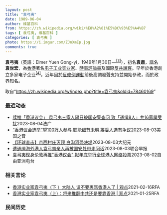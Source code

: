 ```yaml
---
layout: post
title: "袁弓夷"
date: 1989-06-04
author: 维基百科
from: https://zh.wikipedia.org/wiki/%E8%A2%81%E5%BC%93%E5%A4%B7
tags: [ 袁弓夷, 维基百科 ]
categories: [ 袁弓夷 ]
photo: https://i.imgur.com/ZJnXmEp.jpg
comments: true
---
```

<div class="mw-parser-output"><div id="noteTA-fe69cc4" class="noteTA"><div class="noteTA-group"><div data-noteta-group-source="module" data-noteta-group="地名"></div></div></div>

<p><b>袁弓夷</b>（英語：<span lang="en">Elmer Yuen Gong-yi</span>，1949年1月30日<span class="useeditintro" title="Template:BLP editintro">—</span><sup id="cite_ref-4" class="reference"><a href="#cite_note-4">[3]</a></sup>），初名<b>袁肅</b>，<a href="/wiki/%E8%AD%9C%E5%90%8D" title="譜名">譜名</a><b>袁世宏</b>，為<a href="/wiki/%E9%A6%99%E6%B8%AF" title="香港">香港</a>著名<a href="/wiki/%E7%94%B5%E5%AD%90%E5%B7%A5%E4%B8%9A" title="电子工业">电子工业</a><a href="/wiki/%E5%AF%A6%E6%A5%AD%E5%AE%B6" class="mw-redirect" title="實業家">实业家</a>、<a href="/wiki/%E6%99%82%E4%BA%8B%E8%A9%95%E8%AB%96%E5%93%A1" title="時事評論員">時事評論員</a>及國際<a href="/wiki/%E5%8F%8D%E5%85%B1" class="mw-redirect" title="反共">反共</a><a href="/wiki/%E6%B8%B8%E8%AF%B4%E9%9B%86%E5%9B%A2" title="游说集团">說客</a>。早年於香港創立多家电子企业<sup id="cite_ref-Yuen_family_5-0" class="reference"><a href="#cite_note-Yuen_family-5">[4]</a></sup>，近年因於<a href="/wiki/%E5%8F%8D%E4%BF%AE%E4%BE%8B%E9%81%8B%E5%8B%95" class="mw-redirect" title="反修例運動">反修例運動</a>前後高調發聲支持並開始參政，而於政界知名。
</p>
<meta property="mw:PageProp/toc">
</div><!--esi <esi:include src="/esitest-fa8a495983347898/content" /> --><noscript><img src="//zh.wikipedia.org/wiki/Special:CentralAutoLogin/start?type=1x1" alt="" title="" width="1" height="1" style="border: none; position: absolute;"></noscript>
<div class="printfooter" data-nosnippet="">取自“<a dir="ltr" href="https://zh.wikipedia.org/w/index.php?title=袁弓夷&amp;oldid=78460169">https://zh.wikipedia.org/w/index.php?title=袁弓夷&amp;oldid=78460169</a>”</div><div id="recent-news"><h3>最近动态</h3><ul><li><a href="https://nodebe4.github.io/waimei/2023-08-04/%E7%BB%AD%E6%8E%A8-%E9%A6%99%E6%B8%AF%E8%AE%AE%E4%BC%9A-%E8%A2%81%E5%BC%93%E5%A4%B7%E4%B8%89%E5%AE%B6%E4%BA%BA%E9%9A%94%E6%97%A5%E8%A2%AB%E5%9B%BD%E5%AE%89%E8%AD%A6%E6%9F%A5%E9%97%AE-%E8%87%B4-%E9%80%9A%E7%BC%898%E4%BA%BA-%E5%85%B116%E5%AE%B6%E5%B1%9E%E5%8F%97%E6%89%B0" title="续推「香港议会」 袁弓夷三家人隔日被国安警查问 致「通缉8人」共16家属受扰—— 04/08/2023 - 09:52 被港府通缉的「香港议会」发起人袁弓夷本月1日在伦敦继续推动筹组工作隔日，香...">续推「香港议会」 袁弓夷三家人隔日被国安警查问 致「通缉8人」共16家属受扰</a><time>2023-08-04</time><a class="tag">法广</a></li>
<li><a href="https://nodebe4.github.io/waimei/2023-08-03/%E9%A6%99%E6%B8%AF%E8%AE%AE%E4%BC%9A%E9%80%89%E4%B8%BE-%E6%9C%9B100%E4%B8%87%E4%BA%BA%E5%8F%82%E4%B8%8E-%E8%81%8C%E8%83%BD%E7%BB%86%E8%8A%82%E6%9C%AA%E6%98%8E-%E7%AD%B9%E5%A7%94%E4%BA%BA%E9%80%89%E6%9C%89%E4%BA%89%E8%AE%AE" title="“香港议会选举”望100万人参与 职能细节未明 筹委人选有争议—— Thu, 03 Aug 2023 19:00:52 GMT “香港议会”筹委袁弓夷(左)与英国港侨协会创办人郑文杰(右)8月1...">“香港议会选举”望100万人参与 职能细节未明 筹委人选有争议</a><time>2023-08-03</time><a class="tag">美国之音</a></li>
<li><a href="https://nodebe4.github.io/waimei/2023-08-03/%E7%8E%AF%E7%90%83%E7%9B%B4%E5%87%BB-%E4%BA%AC%E8%A5%BF%E6%9D%91%E5%BA%84%E7%81%AD%E9%A1%B6-%E7%99%BD%E6%B2%9F%E6%B2%B3%E6%81%90%E5%86%B3%E5%A0%A4" title="【环球直击】京西村庄灭顶 白沟河恐决堤—— 【大纪元2023年08月03日讯】（新唐人环球直击8月2日完整版）京西村庄灭顶，白沟河恐决堤，居民大逃亡；袁弓夷伦敦宣讲：中共异常恐惧民主自由；中共核...">【环球直击】京西村庄灭顶 白沟河恐决堤</a><time>2023-08-03</time><a class="tag">大纪元</a></li>
<li><a href="https://nodebe4.github.io/waimei/2023-08-03/%E9%81%AD%E9%80%9A%E7%BC%89%E6%B5%B7%E5%A4%96%E6%B8%AF%E4%BA%BA%E8%A2%81%E5%BC%93%E5%A4%B7%E4%BA%B2%E4%BA%BA%E5%86%8D%E8%A2%AB%E5%9B%BD%E5%AE%89%E5%A4%84%E5%B8%A6%E8%B5%B0%E9%97%AE%E8%AF%9D" title="遭通缉海外港人袁弓夷亲人再被国安处带走问话—— “香港议会”发起人袁弓夷在香港的亲人再被香港警方国安处带走问话。 综合《星岛日报》和网媒“香港01”引述消息人士报道，香港警方国安处星期四（8月3...">遭通缉海外港人袁弓夷亲人再被国安处带走问话</a><time>2023-08-03</time><a class="tag">联合早报</a></li>
<li><a href="https://nodebe4.github.io/waimei/2023-08-02/%E8%A2%81%E5%BC%93%E5%A4%B7%E7%8E%B0%E8%BA%AB%E4%BC%A6%E6%95%A6%E5%86%8D%E6%8E%A8-%E9%A6%99%E6%B8%AF%E8%AE%AE%E4%BC%9A-%E6%8B%9F%E5%B9%B4%E5%BA%95%E4%B8%BE%E8%A1%8C%E5%85%A8%E7%90%83%E6%B8%AF%E4%BA%BA%E7%BD%91%E7%BB%9C%E6%8A%95%E7%A5%A8" title="袁弓夷现身伦敦再推”香港议会” 拟年底举行全球港人网络投票—— 被香港政府悬红一百万港元通缉的袁弓夷（中）周二（1日）现身伦敦 记者吕熙摄 身在海外的香港实业家兼网络评论员袁弓夷因发起&quot;...">袁弓夷现身伦敦再推"香港议会" 拟年底举行全球港人网络投票</a><time>2023-08-02</time><a class="tag">自由亚洲电台</a></li>
</ul></div><div id="open-opinion"><h3>相关言论</h3><ul><li><a href="https://nodebe4.github.io/opinion/2021-02-16/%E9%A6%99%E6%B8%AF%E5%AE%9E%E4%B8%9A%E5%AE%B6%E8%A2%81%E5%BC%93%E5%A4%B7-%E4%B8%8B-%E5%A4%A7%E9%99%86%E4%BA%BA-%E8%AF%B7%E4%B8%8D%E8%A6%81%E5%86%8D%E9%AA%82%E9%A6%99%E6%B8%AF%E4%BA%BA%E4%BA%86-%E8%A7%82%E7%82%B9/" title="自由亚洲电台">香港实业家袁弓夷（下 ）大陆人 请不要再骂香港人了 | 观点</a><time>2021-02-16</time><a class="tag">RFA</a></li>
<li><a href="https://nodebe4.github.io/opinion/2021-01-25/%E9%A6%99%E6%B8%AF%E5%AE%9E%E4%B8%9A%E5%AE%B6%E8%A2%81%E5%BC%93%E5%A4%B7-%E4%B8%8A-%E5%B0%86%E6%9D%A5%E6%8E%A8%E7%BF%BB%E4%B8%AD%E5%85%B1%E8%BF%98%E6%98%AF%E8%A6%81%E9%9D%A0%E9%A6%99%E6%B8%AF-%E8%A7%82%E7%82%B9/" title="自由亚洲电台">香港实业家袁弓夷（上）：将来推翻中共还是要靠香港 | 观点</a><time>2021-01-25</time><a class="tag">RFA</a></li>
</ul></div><div id="mjls-record"><h3>民间历史</h3><ul></ul></div>